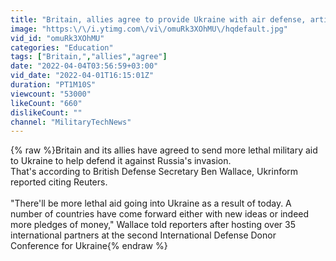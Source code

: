 ```yaml
---
title: "Britain, allies agree to provide Ukraine with air defense, artillery systems"
image: "https:\/\/i.ytimg.com\/vi\/omuRk3XOhMU\/hqdefault.jpg"
vid_id: "omuRk3XOhMU"
categories: "Education"
tags: ["Britain,","allies","agree"]
date: "2022-04-04T03:56:59+03:00"
vid_date: "2022-04-01T16:15:01Z"
duration: "PT1M10S"
viewcount: "53000"
likeCount: "660"
dislikeCount: ""
channel: "MilitaryTechNews"
---
```

{% raw %}Britain and its allies have agreed to send more lethal military aid to Ukraine to help defend it against Russia's invasion.<br />That's according to British Defense Secretary Ben Wallace, Ukrinform reported citing  Reuters.<br /><br />&quot;There'll be more lethal aid going into Ukraine as a result of today. A number of countries have come forward either with new ideas or indeed more pledges of money,&quot; Wallace told reporters after hosting over 35 international partners at the second International Defense Donor Conference for Ukraine{% endraw %}
